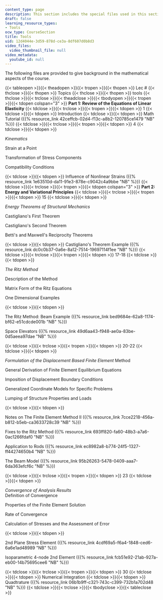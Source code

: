 ```yaml
---
content_type: page
description: This section includes the special files used in this section.
draft: false
learning_resource_types:
- Tools
ocw_type: CourseSection
title: Tools
uid: 12d4044e-3d59-878d-ce3a-8df607d0b8d3
video_files:
  video_thumbnail_file: null
video_metadata:
  youtube_id: null
---
```

The following files are provided to give background in the mathematical aspects of the course.

{{< tableopen >}}{{< theadopen >}}{{< tropen >}}{{< thopen >}}
Lec #
{{< thclose >}}{{< thopen >}}
Topics
{{< thclose >}}{{< thopen >}}
tools
{{< thclose >}}{{< trclose >}}{{< theadclose >}}{{< tbodyopen >}}{{< tropen >}}{{< tdopen colspan="3" >}}
**Part 1: Review of the Equations of Linear Elasticity**
{{< tdclose >}}{{< trclose >}}{{< tropen >}}{{< tdopen >}}
1
{{< tdclose >}}{{< tdopen >}}
Introduction
{{< tdclose >}}{{< tdopen >}}
Math Tutorial ({{% resource_link 42ceffcb-02d4-f13c-a8b2-120785ce1479 "NB" %}})
{{< tdclose >}}{{< trclose >}}{{< tropen >}}{{< tdopen >}}
4
{{< tdclose >}}{{< tdopen >}}

*Kinematics*

Strain at a Point

Transformation of Stress Components

Compatibility Conditions

{{< tdclose >}}{{< tdopen >}}
Influence of Nonlinear Strains ({{% resource_link 1e63510d-da11-91e3-878e-c9042c4a9bbe "NB" %}})
{{< tdclose >}}{{< trclose >}}{{< tropen >}}{{< tdopen colspan="3" >}}
**Part 2: Energy and Variational Principles**
{{< tdclose >}}{{< trclose >}}{{< tropen >}}{{< tdopen >}}
15
{{< tdclose >}}{{< tdopen >}}

*Energy Theorems of Structural Mechanics*

Castigliano's First Theorem

Castigliano's Second Theorem

Betti's and Maxwell's Reciprocity Theorems

{{< tdclose >}}{{< tdopen >}}
Castigliano's Theorem Example ({{% resource_link dc0c0b37-0a6e-8a12-7514-19697114f1ee "NB" %}})
{{< tdclose >}}{{< trclose >}}{{< tropen >}}{{< tdopen >}}
17-18
{{< tdclose >}}{{< tdopen >}}

*The Ritz Method*

Description of the Method

Matrix Form of the Ritz Equations

One Dimensional Examples

{{< tdclose >}}{{< tdopen >}}

The Ritz Method: Beam Example ({{% resource_link bed9684e-62a8-1174-bf62-e51cdcde001b "NB" %}})

Space Elevators ({{% resource_link 49d6aa43-f948-ae0a-83be-0d5aeea97dae "NB" %}})

{{< tdclose >}}{{< trclose >}}{{< tropen >}}{{< tdopen >}}
20-22
{{< tdclose >}}{{< tdopen >}}

*Formulation of the Displacement Based Finite Element* Method

General Derivation of Finite Element Equilibrium Equations

Imposition of Displacement Boundary Conditions

Generalized Coordinate Models for Specific Problems

Lumping of Structure Properties and Loads

{{< tdclose >}}{{< tdopen >}}

Notes on The Finite Element Method II ({{% resource_link 7cce2218-456a-b812-b5eb-ca3633728c39 "NB" %}})

Fixes to the Ritz Method ({{% resource_link 693ff820-fa60-48b3-a7a6-0ac1266fdaf0 "NB" %}})

Application to Rods ({{% resource_link ec8982a8-b774-24f5-1327-ff44274650b4 "NB" %}})

The Beam Model ({{% resource_link 95b26263-5478-0409-aaa7-6da363efcf6c "NB" %}})

{{< tdclose >}}{{< trclose >}}{{< tropen >}}{{< tdopen >}}
23
{{< tdclose >}}{{< tdopen >}}

*Convergence of Analysis Results*   
Definition of Convergence

Properties of the Finite Element Solution

Rate of Convergence

Calculation of Stresses and the Assessment of Error

{{< tdclose >}}{{< tdopen >}}

2nd Plane Stress Element ({{% resource_link 4cdf69a5-f6a4-1848-ced6-6a6e1ad48989 "NB" %}})

Isoparametric 4-node 2nd Element ({{% resource_link fcb51e92-21ab-927a-eb00-14b75695cee6 "NB" %}})

{{< tdclose >}}{{< trclose >}}{{< tropen >}}{{< tdopen >}}
30
{{< tdclose >}}{{< tdopen >}}
Numerical Integration
{{< tdclose >}}{{< tdopen >}}
Quadtrature ({{% resource_link 06b1b9ff-c321-743c-c399-732b1a702d48 "NB" %}})
{{< tdclose >}}{{< trclose >}}{{< tbodyclose >}}{{< tableclose >}}